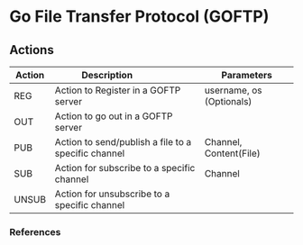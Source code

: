 # Go File Transfer Protocol (GOFTP)

## Actions

| Action      | Description                                          | Parameters                |
| ----------- | -----------                                          | ---------                 |
| REG         | Action to Register in a GOFTP server                 | username, os (Optionals)  |
| OUT         | Action to go out in a GOFTP server                   |                           |
| PUB         | Action to send/publish a file to a specific channel  | Channel, Content(File)    |
| SUB         | Action for subscribe to a specific channel           | Channel                   |
| UNSUB       | Action for unsubscribe to a specific channel         |                           |

### References
